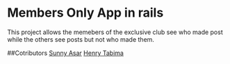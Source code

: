 # Members Only App in rails

This project allows the memebers of the exclusive club see who made post while the others see posts but not who made them.

##Cotributors
[Sunny Asar](https://github.com/SunnyAsar)
[Henry Tabima](https://github.com/HenryTabima)
